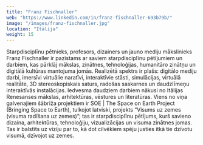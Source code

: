 ```yaml
---
title: "Franz Fischnaller"
web: "https://www.linkedin.com/in/franz-fischnaller-693b79b/"
image: "/images/franz-fischnaller.jpg"
location: "Itālija"
weight: 15
---
```


Starpdisciplīnu pētnieks, profesors, dizainers un jauno mediju mākslinieks Franz Fischnaller ir pazīstams ar saviem starpdisciplīnu pētījumiem un darbiem, kas pārklāj mākslas, zinātnes, tehnoloģijas, humanitāro zinātņu un digitālā kultūras mantojuma jomās. Realizētā spektrs ir plašs: digitālo mediju darbi, imersīvi virtuālie naratīvi, interaktīvie stāsti, simulācijas, virtuālā realitāte, 3D stereoskopiskais saturs, radošas saskarnes un daudzlīmeņu interaktīvās instalācijas. Iedvesma daudziem darbiem nākusi no Itālijas Renesanses mākslas, arhitektūras, vēstures un literatūras. Viens no viņa galvenajiem šābrīža projektiem ir SOE | The Space on Earth Project (Bringing Space to Earth), tulkojot latviski, projekts “Visums uz zemes (visuma radīšana uz zemes)”; tas ir starpdisciplīnu pētījums, kurš savieno dizaina, arhitektūras, tehnoloģiju, vizualizācijas un visuma zinātnes jomas. Tas ir balstīts uz vīziju par to, kā dot cilvēkiem spēju justies itkā tie dzīvotu visumā, dzīvojot uz zemes. 
